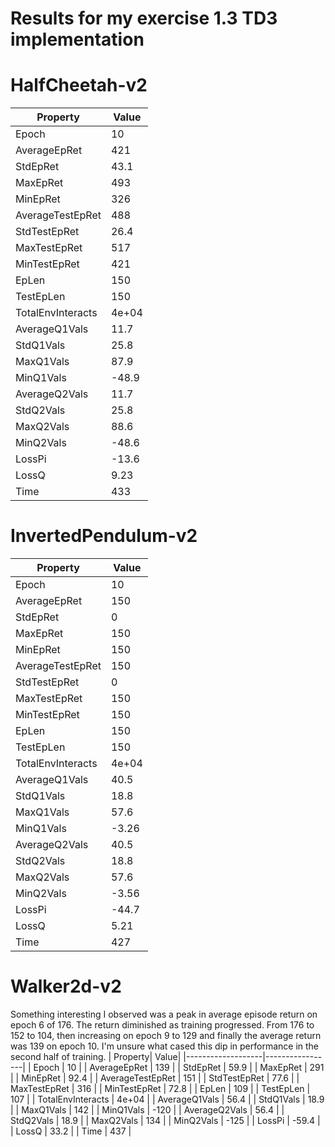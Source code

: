 # Results for my exercise 1.3 TD3 implementation

# HalfCheetah-v2
|           Property|            Value|
|-------------------|-----------------|
|             Epoch |              10 |
|      AverageEpRet |             421 |
|          StdEpRet |            43.1 |
|          MaxEpRet |             493 |
|          MinEpRet |             326 |
|  AverageTestEpRet |             488 |
|      StdTestEpRet |            26.4 |
|      MaxTestEpRet |             517 |
|      MinTestEpRet |             421 |
|             EpLen |             150 |
|         TestEpLen |             150 |
| TotalEnvInteracts |           4e+04 |
|     AverageQ1Vals |            11.7 |
|         StdQ1Vals |            25.8 |
|         MaxQ1Vals |            87.9 |
|         MinQ1Vals |           -48.9 |
|     AverageQ2Vals |            11.7 |
|         StdQ2Vals |            25.8 |
|         MaxQ2Vals |            88.6 |
|         MinQ2Vals |           -48.6 |
|            LossPi |           -13.6 |
|             LossQ |            9.23 |
|              Time |             433 |

# InvertedPendulum-v2
|           Property|            Value|
|-------------------|-----------------|
|             Epoch |              10 |
|      AverageEpRet |             150 |
|          StdEpRet |               0 |
|          MaxEpRet |             150 |
|          MinEpRet |             150 |
|  AverageTestEpRet |             150 |
|      StdTestEpRet |               0 |
|      MaxTestEpRet |             150 |
|      MinTestEpRet |             150 |
|             EpLen |             150 |
|         TestEpLen |             150 |
| TotalEnvInteracts |           4e+04 |
|     AverageQ1Vals |            40.5 |
|         StdQ1Vals |            18.8 |
|         MaxQ1Vals |            57.6 |
|         MinQ1Vals |           -3.26 |
|     AverageQ2Vals |            40.5 |
|         StdQ2Vals |            18.8 |
|         MaxQ2Vals |            57.6 |
|         MinQ2Vals |           -3.56 |
|            LossPi |           -44.7 |
|             LossQ |            5.21 |
|              Time |             427 |

# Walker2d-v2
Something interesting I observed was a peak in average episode return on epoch 6 of 176. The return diminished as training progressed. From 176 to 152 to 104, then increasing on epoch 9 to 129 and finally the average return was 139 on epoch 10. I'm unsure what cased this dip in performance in the second half of training. 
|           Property|            Value|
|-------------------|-----------------|
|             Epoch |              10 |
|      AverageEpRet |             139 |
|          StdEpRet |            59.9 |
|          MaxEpRet |             291 |
|          MinEpRet |            92.4 |
|  AverageTestEpRet |             151 |
|      StdTestEpRet |            77.6 |
|      MaxTestEpRet |             316 |
|      MinTestEpRet |            72.8 |
|             EpLen |             109 |
|         TestEpLen |             107 |
| TotalEnvInteracts |           4e+04 |
|     AverageQ1Vals |            56.4 |
|         StdQ1Vals |            18.9 |
|         MaxQ1Vals |             142 |
|         MinQ1Vals |            -120 |
|     AverageQ2Vals |            56.4 |
|         StdQ2Vals |            18.9 |
|         MaxQ2Vals |             134 |
|         MinQ2Vals |            -125 |
|            LossPi |           -59.4 |
|             LossQ |            33.2 |
|              Time |             437 |
